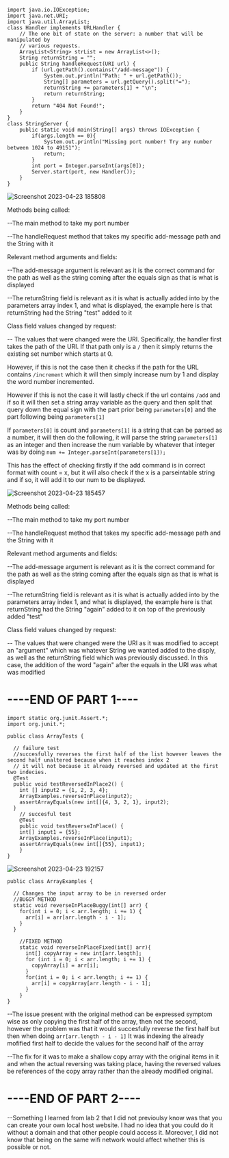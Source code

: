     import java.io.IOException;
    import java.net.URI;
    import java.util.ArrayList;
    class Handler implements URLHandler {
        // The one bit of state on the server: a number that will be manipulated by
        // various requests.
        ArrayList<String> strList = new ArrayList<>();
        String returnString = "";
        public String handleRequest(URI url) {
            if (url.getPath().contains("/add-message")) {
                System.out.println("Path: " + url.getPath());
                String[] parameters = url.getQuery().split("=");
                returnString += parameters[1] + "\n";
                return returnString;
            }
            return "404 Not Found!";
        }
    }
    class StringServer {
        public static void main(String[] args) throws IOException {
            if(args.length == 0){
                System.out.println("Missing port number! Try any number between 1024 to 49151");
                return;
            }
            int port = Integer.parseInt(args[0]);
            Server.start(port, new Handler());
        }
    }

![Screenshot 2023-04-23 185808](https://user-images.githubusercontent.com/130321865/236385843-b58a9057-35dd-422f-a838-bb20452f8ee2.jpg)


Methods being called:

--The main method to take my port number

--The handleRequest method that takes my specific add-message path and the String with it

Relevant method arguments and fields:

--The add-message argument is relevant as it is the correct command for the path as well as the string coming after the equals sign as that is what is displayed

--The returnString field is relevant as it is what is actually added into by the parameters array index 1, and what is displayed, the example here is that returnString had the String "test" added to it

Class field values changed by request:

-- The values that were changed were the URI.  Specifically, the handler first takes the path of the URI.  If that path only is a `/` then it simply returns the existing set number which starts at 0.  

However, if this is not the case then it checks if the path for the URL contains `/increment` which it will then simply increase num by 1 and display the word number incremented.  

However if this is not the case it will lastly check if the url contains `/add` and if so it will then set a string array variable as the query and then split that query down the equal sign with the part prior being `parameters[0]` and the part following being `parameters[1]` 

If `parameters[0]` is count and `parameters[1]` is a string that can be parsed as a number, it will then do the following, it will parse the string `parameters[1]` as an integer and then increase the num variable by whatever that integer was by doing `num += Integer.parseInt(parameters[1]);` 

This has the effect of checking firstly if the add command is in correct format with count = x, but it will also check if the x is a parseintable string and if so, it will add it to our num to be displayed.  

![Screenshot 2023-04-23 185457](https://user-images.githubusercontent.com/130321865/236385913-ac9297ae-07ff-49f2-87fd-83999aea9f03.jpg)

Methods being called:

--The main method to take my port number

--The handleRequest method that takes my specific add-message path and the String with it

Relevant method arguments and fields:

--The add-message argument is relevant as it is the correct command for the path as well as the string coming after the equals sign as that is what is displayed

--The returnString field is relevant as it is what is actually added into by the parameters array index 1, and what is displayed, the example here is that returnString had the String "again" added to it on top of the previously added "test"

Class field values changed by request:

-- The values that were changed were the URI as it was modified to accept an "argument" which was whatever String we wanted added to the disply, as well as the returnString field which was previously discussed. In this case, the addition of the word "again" after the equals in the URI was what was modified

# ----END OF PART 1----

    import static org.junit.Assert.*;
    import org.junit.*;

    public class ArrayTests {

      // failure test
      //succesfully reverses the first half of the list however leaves the second half unaltered because when it reaches index 2
      // it will not because it already reversed and updated at the first two indecies.  
      @Test
      public void testReversedInPlace2() {
        int [] input2 = {1, 2, 3, 4};
        ArrayExamples.reverseInPlace(input2);
        assertArrayEquals(new int[]{4, 3, 2, 1}, input2);
      }
        // succesful test
        @Test 
        public void testReverseInPlace() {
        int[] input1 = {55};
        ArrayExamples.reverseInPlace(input1);
        assertArrayEquals(new int[]{55}, input1);
        }
    }
    
![Screenshot 2023-04-23 192157](https://user-images.githubusercontent.com/130321865/236385958-061dabb2-9646-444c-ac5e-35b4b6815315.jpg)
    
    public class ArrayExamples {

      // Changes the input array to be in reversed order
      //BUGGY METHOD
      static void reverseInPlaceBuggy(int[] arr) {
        for(int i = 0; i < arr.length; i += 1) {
          arr[i] = arr[arr.length - i - 1];
        }
      }

        //FIXED METHOD
        static void reverseInPlaceFixed(int[] arr){
          int[] copyArray = new int[arr.length];
          for (int i = 0; i < arr.length; i += 1) {
            copyArray[i] = arr[i];
          }
          for(int i = 0; i < arr.length; i += 1) {
            arr[i] = copyArray[arr.length - i - 1];
          }
        }
    }

--The issue present with the original method can be expressed symptom wise as only copying the first half of the array, then not the second, however the problem was that it would succesfully reverse the first half but then when doing `arr[arr.length - i - 1]` It was indexing the already mofified first half to decide the values for the second half of the array

--The fix for it was to make a shallow copy array with the original items in it and when the actual reversing was taking place, having the reversed values be references of the copy array rather than the already modified original.

# ----END OF PART 2----

--Something I learned from lab 2 that I did not previoulsy know was that you can create your own local host website.  I had no idea that you could do it without a domain and that other people could access it.  Moreover, I did not know that being on the same wifi network would affect whether this is possible or not.
